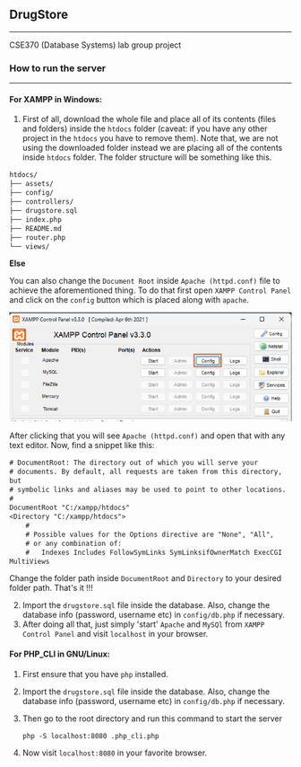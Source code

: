 ## DrugStore
---
CSE370 (Database Systems) lab group project

### How to run the server
---

#### For XAMPP in Windows:

1. First of all, download the whole file and place all of its contents (files and folders) inside the `htdocs` folder (caveat: if you have any other project in the `htdocs` you have to remove them). Note that, we are not using the downloaded folder instead we are placing all of the contents inside `htdocs` folder. The folder structure will be something like this.
```
htdocs/
├── assets/
├── config/
├── controllers/
├── drugstore.sql
├── index.php
├── README.md
├── router.php
└── views/
```

**Else**

You can also change the `Document Root` inside `Apache (httpd.conf)` file to achieve the aforementioned thing. To do that first open `XAMPP Control Panel` and click on the `config` button which is placed along with `apache`.

![xampp_config](./.tutorial/xampp_config.png)

After clicking that you will see `Apache (httpd.conf)` and open that with any text editor. Now, find a snippet like this:

```
# DocumentRoot: The directory out of which you will serve your
# documents. By default, all requests are taken from this directory, but
# symbolic links and aliases may be used to point to other locations.
#
DocumentRoot "C:/xampp/htdocs"
<Directory "C:/xampp/htdocs">
    #
    # Possible values for the Options directive are "None", "All",
    # or any combination of:
    #   Indexes Includes FollowSymLinks SymLinksifOwnerMatch ExecCGI MultiViews
```

Change the folder path inside `DocumentRoot` and `Directory` to your desired folder path. That's it !!!

2. Import the `drugstore.sql` file inside the database. Also, change the database info (password, username etc) in `config/db.php` if necessary.
3. After doing all that, just simply 'start' `Apache` and `MySQl` from `XAMPP Control Panel` and visit `localhost` in your browser.

#### For PHP_CLI in GNU/Linux:

1. First ensure that you have `php` installed. 

2. Import the `drugstore.sql` file inside the database. Also, change the database info (password, username etc) in `config/db.php` if necessary.

3. Then go to the root directory and run this command to start the server

   ```
   php -S localhost:8080 .php_cli.php
   ```

4. Now visit `localhost:8080` in your favorite browser.
